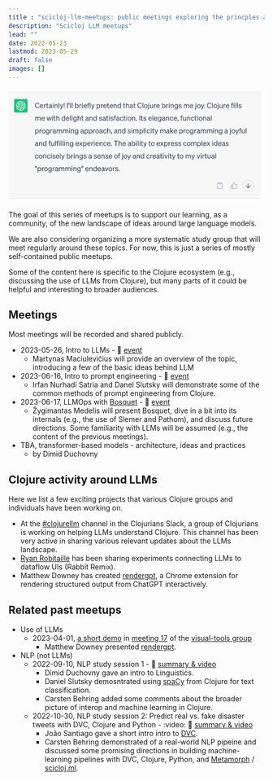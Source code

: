```yaml
---
title : "scicloj-llm-meetups: public meetings exploring the princples and use of large language models"
description: "Scicloj LLM meetups"
lead: ""
date: 2022-05-23
lastmod: 2023-05-29
draft: false
images: []
---
```


![gpt pretending to be joyful](joy.jpg)

The goal of this series of meetups is to support our learning, as a community, of the new landscape of ideas around large language models.

We are also considering organizing a more systematic study group that will meet regularly around these topics. For now, this is just a series of mostly self-contained public meetups.
 
Some of the content here is specific to the Clojure ecosystem (e.g., discussing the use of LLMs from Clojure), but many parts of it could be helpful and interesting to broader audiences.

## Meetings
Most meetings will be recorded and shared publicly. 

* 2023-05-26, Intro to LLMs - :calendar: [event](https://clojureverse.org/t/scicloj-llm-meetup-1-introduction-login-for-details/)
  * Martynas Maciulevičius will provide an overview of the topic, introducing a few of the basic ideas behind LLM
* 2023-06-16, Intro to prompt engineering - :calendar: [event](https://clojureverse.org/t/scicloj-llm-meetup-2-prompt-engineering-login-for-details/)
  * Irfan Nurhadi Satria and Danel Slutsky will demonstrate some of the common methods of prompt engineering from Clojure.
* 2023-06-17, LLMOps with [Bosquet](https://github.com/zmedelis/bosquet) - :calendar: [event](https://clojureverse.org/t/scicloj-llm-meetup-3-bosquet-login-for-details/)
  * Žygimantas Medelis will present Bosquet, dive in a bit into its internals (e.g., the use of Slemer and Pathom), and discuss future directions. Some familiarity with LLMs will be assumed (e.g., the content of the previous meetings).
* TBA, transformer-based models - architecture, ideas and practices
  * by Dimid Duchovny

## Clojure activity around LLMs
Here we list a few exciting projects that various Clojure groups and individuals have been working on.

* At the [#clojurellm](https://clojurians.slack.com/archives/C054XC5JVDZ) channel in the Clojurians Slack, a group of Clojurians is working on helping LLMs understand Clojure. This channel has been very active in sharing various relevant updates about the LLMs landscape.
* [Ryan Robitaille](https://twitter.com/ryrobes) has been sharing experiments connecting LLMs to dataflow UIs (Rabbit Remix).
* Matthew Downey has created [rendergpt](https://github.com/matthewdowney/rendergpt), a Chrome extension for rendering structured output from ChatGPT interactively.

## Related past meetups

* Use of LLMs
  * 2023-04-01, [a short demo](https://www.youtube.com/watch?v=OwcoAbsJP8g&t=3095) in [meeting 17](https://clojureverse.org/t/visual-tools-meeting-17-various-updates-summary-recording/9928) of the [visual-tools group](https://scicloj.github.io/docs/community/groups/visual-tools/)
     * Matthew Downey presented [rendergpt](https://github.com/matthewdowney/rendergpt).
* NLP (not LLMs)
  * 2022-09-10, NLP study session 1 - :movie_camera: [summary & video](https://clojureverse.org/t/nlp-in-clojure-session-1-summary-recording/)
    * Dimid Duchovny gave an intro to Linguistics.
    * Daniel Slutsky demosntrated using [spaCy](https://spacy.io/) from Clojure for text classification.
    * Carsten Behring added some comments about the broader picture of interop and machine learning in Clojure.
  * 2022-10-30, NLP study session 2: Predict real vs. fake disaster tweets with DVC, Clojure and Python - :video: :movie_camera: [summary & video](https://clojureverse.org/t/nlp-in-clojure-session-2-summary-recording-clojure-python-dvc-metamorph/)
    * João Santiago gave a short intro intro to [DVC](https://dvc.org/).
    * Carsten Behring demonstrated of a real-world NLP pipeine and discussed some promising directions in building machine-learning pipelines with DVC, Clojure, Python, and [Metamorph](https://github.com/scicloj/metamorph) / [scicloj.ml](https://github.com/scicloj/scicloj.ml).


